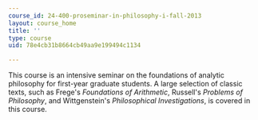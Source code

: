 ```yaml
---
course_id: 24-400-proseminar-in-philosophy-i-fall-2013
layout: course_home
title: ''
type: course
uid: 78e4cb31b8664cb49aa9e199494c1134

---
```

This course is an intensive seminar on the foundations of analytic philosophy for first-year graduate students. A large selection of classic texts, such as Frege's _Foundations of Arithmetic_, Russell's _Problems of Philosophy_, and Wittgenstein's _Philosophical Investigations_, is covered in this course.
